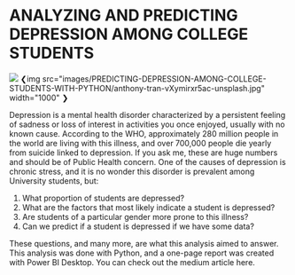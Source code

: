 # ANALYZING AND PREDICTING DEPRESSION AMONG COLLEGE STUDENTS

![](PREDICTING-DEPRESSION-AMONG-COLLEGE-STUDENTS-WITH-PYTHON/anthony-tran-vXymirxr5ac-unsplash.jpg)
❮img src="images/PREDICTING-DEPRESSION-AMONG-COLLEGE-STUDENTS-WITH-PYTHON/anthony-tran-vXymirxr5ac-unsplash.jpg" width="1000" ❯

  Depression is a mental health disorder characterized by a persistent feeling of sadness or loss of interest in activities you once enjoyed, usually with no known cause. According to the WHO, approximately 280 million people in the world are living with this illness, and over 700,000 people die yearly from suicide linked to depression. If you ask me, these are huge numbers and should be of Public Health concern.
One of the causes of depression is chronic stress, and it is no wonder this disorder is prevalent among University students, but:
1. What proportion of students are depressed?
2. What are the factors that most likely indicate a student is depressed?
3. Are students of a particular gender more prone to this illness?
4. Can we predict if a student is depressed if we have some data?

These questions, and many more, are what this analysis aimed to answer. This analysis was done with Python, and a one-page report was created with Power BI Desktop. You can check out the medium article here.
